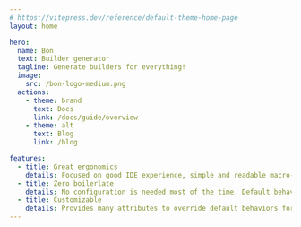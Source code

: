 ```yaml
---
# https://vitepress.dev/reference/default-theme-home-page
layout: home

hero:
  name: Bon
  text: Builder generator
  tagline: Generate builders for everything!
  image:
    src: /bon-logo-medium.png
  actions:
    - theme: brand
      text: Docs
      link: /docs/guide/overview
    - theme: alt
      text: Blog
      link: /blog

features:
  - title: Great ergonomics
    details: Focused on good IDE experience, simple and readable macro-generated method signatures.
  - title: Zero boilerlate
    details: No configuration is needed most of the time. Default behaviors match 99% of use cases.
  - title: Customizable
    details: Provides many attributes to override default behaviors for advanced use cases.
---
```


